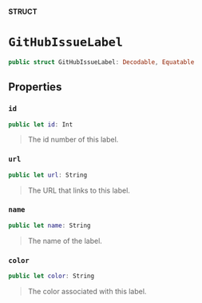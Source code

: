 **STRUCT**

# `GitHubIssueLabel`

```swift
public struct GitHubIssueLabel: Decodable, Equatable
```

## Properties
### `id`

```swift
public let id: Int
```

> The id number of this label.

### `url`

```swift
public let url: String
```

> The URL that links to this label.

### `name`

```swift
public let name: String
```

> The name of the label.

### `color`

```swift
public let color: String
```

> The color associated with this label.

